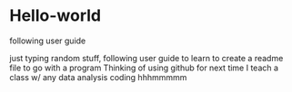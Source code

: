 # Hello-world
following user guide 

just typing random stuff, following user guide to learn to create a readme file to go with a program
Thinking of using github for next time I teach a class w/ any data analysis coding
hhhmmmmm
